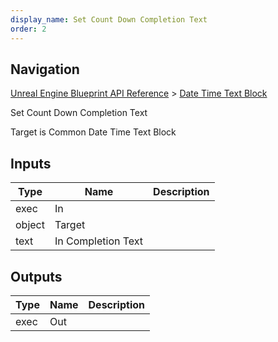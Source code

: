 ```yaml
---
display_name: Set Count Down Completion Text
order: 2
---
```

## Navigation

[Unreal Engine Blueprint API Reference](https://dev.epicgames.com/documentation/en-us/unreal-engine/BlueprintAPI) > [Date Time Text Block](https://dev.epicgames.com/documentation/en-us/unreal-engine/BlueprintAPI/DateTimeTextBlock)

Set Count Down Completion Text

Target is Common Date Time Text Block

## Inputs

| Type | Name | Description |
| --- | --- | --- |
| exec | In |  |
| object | Target |  |
| text | In Completion Text |  |

## Outputs

| Type | Name | Description |
| --- | --- | --- |
| exec | Out |  |
